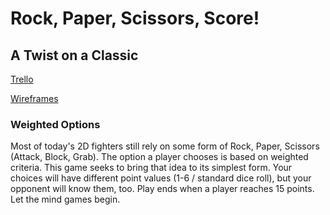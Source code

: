 # Rock, Paper, Scissors, Score!

## A Twist on a Classic

[Trello](https://trello.com/b/enXXdmEj/wdi-6-project-1)

[Wireframes](https://drive.google.com/open?id=1szioAdYoNQNIWoCWDdpcaTEwnO5-bF2E)

### Weighted Options
Most of today's 2D fighters still rely on some form of Rock, Paper, Scissors (Attack, Block, Grab).  The option a player chooses is based on weighted criteria.  This game seeks to bring that idea to its simplest form.  Your choices will have different point values (1-6 / standard dice roll), but your opponent will know them, too.  Play ends when a player reaches 15 points.  Let the mind games begin.
